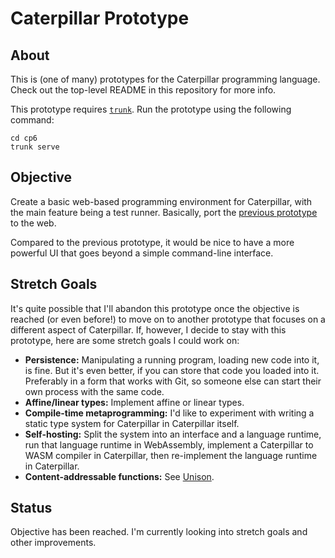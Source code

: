 # Caterpillar Prototype

## About

This is (one of many) prototypes for the Caterpillar programming language. Check
out the top-level README in this repository for more info.

This prototype requires [`trunk`](https://crates.io/crates/trunk). Run the
prototype using the following command:

```
cd cp6
trunk serve
```

## Objective

Create a basic web-based programming environment for Caterpillar, with the main
feature being a test runner. Basically, port the
[previous prototype](../archive/cp5/) to the web.

Compared to the previous prototype, it would be nice to have a more powerful UI
that goes beyond a simple command-line interface.

## Stretch Goals

It's quite possible that I'll abandon this prototype once the objective is
reached (or even before!) to move on to another prototype that focuses on a
different aspect of Caterpillar. If, however, I decide to stay with this
prototype, here are some stretch goals I could work on:

- **Persistence:** Manipulating a running program, loading new code into it, is
  fine. But it's even better, if you can store that code you loaded into it.
  Preferably in a form that works with Git, so someone else can start their own
  process with the same code.
- **Affine/linear types:** Implement affine or linear types.
- **Compile-time metaprogramming:** I'd like to experiment with writing a static
  type system for Caterpillar in Caterpillar itself.
- **Self-hosting:** Split the system into an interface and a language runtime,
  run that language runtime in WebAssembly, implement a Caterpillar to WASM
  compiler in Caterpillar, then re-implement the language runtime in
  Caterpillar.
- **Content-addressable functions:** See
  [Unison](https://www.unison-lang.org/learn/the-big-idea/).

## Status

Objective has been reached. I'm currently looking into stretch goals and other
improvements.
